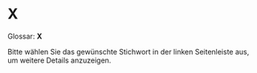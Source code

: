 # X

Glossar: **X**

Bitte wählen Sie das gewünschte Stichwort in der linken Seitenleiste aus, um weitere Details anzuzeigen.
